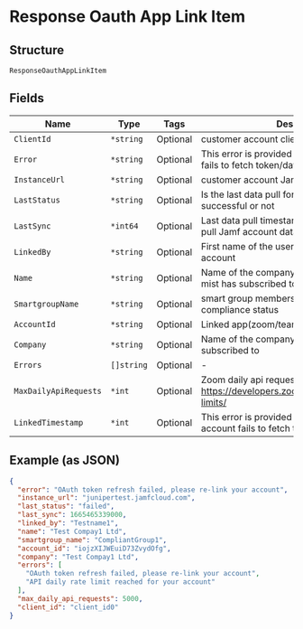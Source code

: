 
# Response Oauth App Link Item

## Structure

`ResponseOauthAppLinkItem`

## Fields

| Name | Type | Tags | Description |
|  --- | --- | --- | --- |
| `ClientId` | `*string` | Optional | customer account client id |
| `Error` | `*string` | Optional | This error is provided when the Jamf account fails to fetch token/data |
| `InstanceUrl` | `*string` | Optional | customer account Jamf instance URL |
| `LastStatus` | `*string` | Optional | Is the last data pull for Jamf account is successful or not |
| `LastSync` | `*int64` | Optional | Last data pull timestamp, background jobs that pull Jamf account data |
| `LinkedBy` | `*string` | Optional | First name of the user who linked the Jamf account |
| `Name` | `*string` | Optional | Name of the company whose Jamf account mist has subscribed to |
| `SmartgroupName` | `*string` | Optional | smart group membership for determining compliance status |
| `AccountId` | `*string` | Optional | Linked app(zoom/teams/intune) account id |
| `Company` | `*string` | Optional | Name of the company whose account mist has subscribed to |
| `Errors` | `[]string` | Optional | - |
| `MaxDailyApiRequests` | `*int` | Optional | Zoom daily api request quota, https://developers.zoom.us/docs/api/rest/rate-limits/ |
| `LinkedTimestamp` | `*int` | Optional | This error is provided when the VMware account fails to fetch token/data |

## Example (as JSON)

```json
{
  "error": "OAuth token refresh failed, please re-link your account",
  "instance_url": "junipertest.jamfcloud.com",
  "last_status": "failed",
  "last_sync": 1665465339000,
  "linked_by": "Testname1",
  "name": "Test Compay1 Ltd",
  "smartgroup_name": "CompliantGroup1",
  "account_id": "iojzXIJWEuiD73ZvydOfg",
  "company": "Test Compay1 Ltd",
  "errors": [
    "OAuth token refresh failed, please re-link your account",
    "API daily rate limit reached for your account"
  ],
  "max_daily_api_requests": 5000,
  "client_id": "client_id0"
}
```

